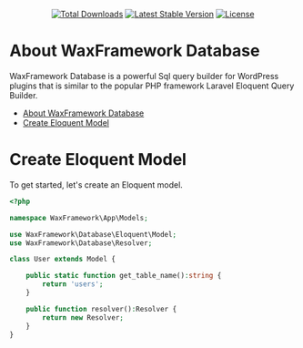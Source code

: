 <p align="center">
<a href="https://packagist.org/packages/waxframework/database"><img src="https://img.shields.io/packagist/dt/waxframework/database" alt="Total Downloads"></a>
<a href="https://packagist.org/packages/waxframework/database"><img src="https://img.shields.io/packagist/v/waxframework/database" alt="Latest Stable Version"></a>
<a href="https://packagist.org/packages/waxframework/database"><img src="https://img.shields.io/packagist/l/waxframework/database" alt="License"></a>
</p>

# About WaxFramework Database

WaxFramework Database is a powerful Sql query builder for WordPress plugins that is similar to the popular PHP framework Laravel Eloquent Query Builder.

- [About WaxFramework Database](#about-waxframework-database)
- [Create Eloquent Model](#create-eloquent-model)

# Create Eloquent Model
To get started, let's create an Eloquent model. 
```php
<?php

namespace WaxFramework\App\Models;

use WaxFramework\Database\Eloquent\Model;
use WaxFramework\Database\Resolver;

class User extends Model {

	public static function get_table_name():string {
		return 'users';
	}

	public function resolver():Resolver {
		return new Resolver;
	}
}
```
